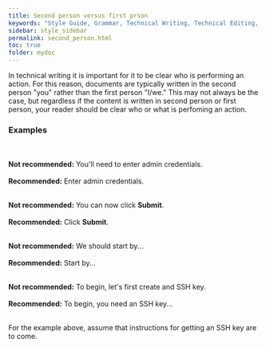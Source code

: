 ```yaml
---
title: Second person versus first prson
keywords: "Style Guide, Grammar, Technical Writing, Technical Editing, Second Person"
sidebar: style_sidebar
permalink: second_person.html
toc: true
folder: mydoc
---
```


In technical writing it is important for it to be clear who is performing an action. For this reason, documents are typically written in the second person "you" rather than the first person "I/we." This may not always be the case, but regardless if the content is written in second person or first person, your reader should be clear who or what is perfoming an action.

### Examples

<br><br>
<i class="fa fa-thumbs-down fa-lg" style="color: red;"></i> **Not recommended:** You'll need to enter admin credentials.<br><br>
<i class="fa fa-thumbs-up fa-lg" style="color: green;"></i> **Recommended:** Enter admin credentials.<br><br>

<i class="fa fa-thumbs-down fa-lg" style="color: red;"></i> **Not recommended:** You can now click **Submit**.<br><br>
<i class="fa fa-thumbs-up fa-lg" style="color: green;"></i> **Recommended:** Click **Submit**.<br><br>

<i class="fa fa-thumbs-down fa-lg" style="color: red;"></i> **Not recommended:** We should start by...<br><br>
<i class="fa fa-thumbs-up fa-lg" style="color: green;"></i> **Recommended:** Start by...<br><br>

<i class="fa fa-thumbs-down fa-lg" style="color: red;"></i> **Not recommended:** To begin, let's first create and SSH key.<br><br>
<i class="fa fa-thumbs-up fa-lg" style="color: green;"></i> **Recommended:** To begin, you need an SSH key...<br><br>

For the example above, assume that instructions for getting an SSH key are to come. 

